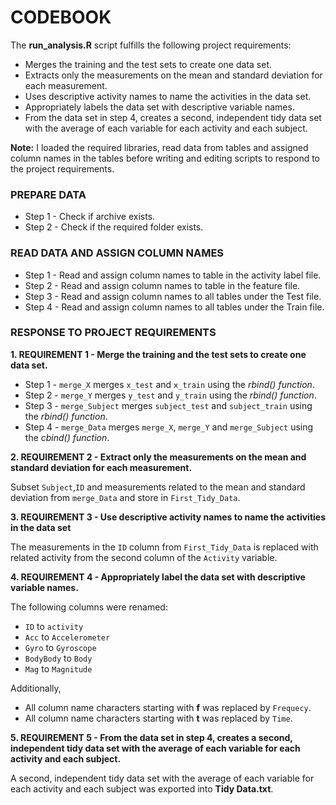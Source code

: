 


<div class="container-fluid main-container">




<div id="header">




</div>


<div id="codebook" class="section level1">
<h1>CODEBOOK</h1>
<p>The <strong>run_analysis.R</strong> script fulfills the following
project requirements:</p>
<ul>
<li>Merges the training and the test sets to create one data set.<br>
</li>
<li>Extracts only the measurements on the mean and standard deviation
for each measurement.<br>
</li>
<li>Uses descriptive activity names to name the activities in the data
set.<br>
</li>
<li>Appropriately labels the data set with descriptive variable
names.<br>
</li>
<li>From the data set in step 4, creates a second, independent tidy data
set with the average of each variable for each activity and each
subject.</li>
</ul>
<p><strong>Note:</strong> I loaded the required libraries, read data
from tables and assigned column names in the tables before writing and
editing scripts to respond to the project requirements.</p>
<div id="prepare-data" class="section level3">
<h3>PREPARE DATA</h3>
<ul>
<li>Step 1 - Check if archive exists.</li>
<li>Step 2 - Check if the required folder exists.</li>
</ul>
</div>
<div id="read-data-and-assign-column-names" class="section level3">
<h3>READ DATA AND ASSIGN COLUMN NAMES</h3>
<ul>
<li>Step 1 - Read and assign column names to table in the activity label
file.</li>
<li>Step 2 - Read and assign column names to table in the feature
file.</li>
<li>Step 3 - Read and assign column names to all tables under the Test
file.</li>
<li>Step 4 - Read and assign column names to all tables under the Train
file.</li>
</ul>
</div>
<div id="response-to-project-requirements" class="section level3">
<h3>RESPONSE TO PROJECT REQUIREMENTS</h3>
<p><strong>1. REQUIREMENT 1 - Merge the training and the test sets to
create one data set.</strong></p>
<ul>
<li>Step 1 - <code>merge_X</code> merges <code>x_test</code> and
<code>x_train</code> using the <em>rbind() function</em>.</li>
<li>Step 2 - <code>merge_Y</code> merges <code>y_test</code> and
<code>y_train</code> using the <em>rbind() function</em>.<br>
</li>
<li>Step 3 - <code>merge_Subject</code> merges <code>subject_test</code>
and <code>subject_train</code> using the <em>rbind() function</em>.</li>
<li>Step 4 - <code>merge_Data</code> merges <code>merge_X</code>,
<code>merge_Y</code> and <code>merge_Subject</code> using the
<em>cbind() function</em>.</li>
</ul>
<p><strong>2. REQUIREMENT 2 - Extract only the measurements on the mean
and standard deviation for each measurement.</strong></p>
<p>Subset <code>Subject</code>,<code>ID</code> and measurements related
to the mean and standard deviation from <code>merge_Data</code> and
store in <code>First_Tidy_Data</code>.</p>
<p><strong>3. REQUIREMENT 3 - Use descriptive activity names to name the
activities in the data set </strong></p>
<p>The measurements in the <code>ID</code> column from
<code>First_Tidy_Data</code> is replaced with related activity from the
second column of the <code>Activity</code> variable.</p>
<p><strong>4. REQUIREMENT 4 - Appropriately label the data set with
descriptive variable names.</strong></p>
<p>The following columns were renamed:</p>
<ul>
<li><code>ID</code> to <code>activity</code></li>
<li><code>Acc</code> to <code>Accelerometer</code></li>
<li><code>Gyro</code> to <code>Gyroscope</code></li>
<li><code>BodyBody</code> to <code>Body</code></li>
<li><code>Mag</code> to <code>Magnitude</code></li>
</ul>
<p>Additionally,</p>
<ul>
<li>All column name characters starting with <strong>f</strong> was
replaced by <code>Frequecy</code>.<br>
</li>
<li>All column name characters starting with <strong>t</strong> was
replaced by <code>Time</code>.</li>
</ul>
<p><strong>5. REQUIREMENT 5 - From the data set in step 4, creates a
second, independent tidy data set with the average of each variable for
each activity and each subject.</strong></p>
<p>A second, independent tidy data set with the average of each variable
for each activity and each subject was exported into <strong>Tidy
Data.txt</strong>.</p>
</div>
</div>




</div>















